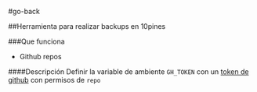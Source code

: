 #go-back

##Herramienta para realizar backups en 10pines

###Que funciona
 - Github repos
 
 
####Descripción
Definir la variable de ambiente `GH_TOKEN` con un [token de github](https://github.com/settings/tokens) con permisos de `repo`